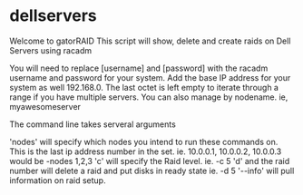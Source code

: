 # dellservers
Welcome to gatorRAID
This script will show, delete and create raids on Dell Servers using racadm

You will need to replace [username] and [password] with the racadm username and password for your system.
Add the base IP address for your system as well 192.168.0. The last octet is left empty to iterate through a range if you have multiple servers.
You can also manage by nodename. ie, myawesomeserver

The command line takes serveral arguments

'nodes' will specify which nodes you intend to run these commands on. This is the last ip address number in the set. ie. 10.0.0.1, 10.0.0.2, 10.0.0.3 would be -nodes 1,2,3
'c' will specify the Raid level. ie. -c 5
'd' and the raid number will delete a raid and put disks in ready state ie. -d 5 
'--info' will pull information on raid setup.